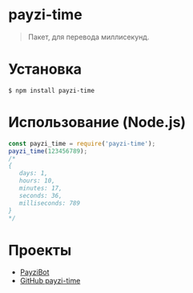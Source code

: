 # payzi-time

> Пакет, для перевода миллисекунд.


# Установка

```
$ npm install payzi-time
```


# Использование (Node.js)

```js
const payzi_time = require('payzi-time');
payzi_time(123456789);
/*
{
   days: 1,
   hours: 10,
   minutes: 17,
   seconds: 36,
   milliseconds: 789 
}
*/
```

# Проекты

- [PayziBot](https://discord.com/api/oauth2/authorize?client_id=576442351426207744&permissions=8&scope=bot)
- [GitHub payzi-time](https://github.com/Payzi/payzi-time/)
